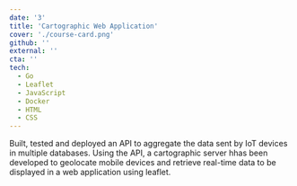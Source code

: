 ```yaml
---
date: '3'
title: 'Cartographic Web Application'
cover: './course-card.png'
github: ''
external: ''
cta: ''
tech:
  - Go
  - Leaflet
  - JavaScript
  - Docker
  - HTML
  - CSS
---
```


Built, tested and deployed an API to aggregate the data sent by IoT devices in multiple databases. Using the API, a cartographic server hhas been developed to geolocate mobile devices and retrieve real-time data to be displayed in a web application using leaflet.
